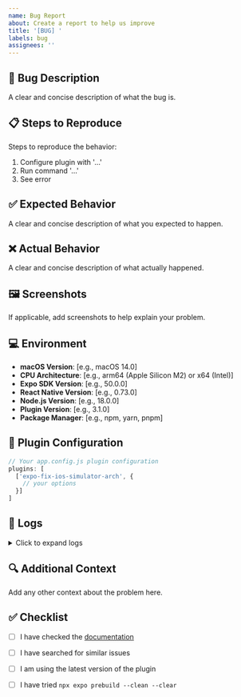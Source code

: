 ```yaml
---
name: Bug Report
about: Create a report to help us improve
title: '[BUG] '
labels: bug
assignees: ''
---
```


## 🐛 Bug Description

A clear and concise description of what the bug is.

## 📋 Steps to Reproduce

Steps to reproduce the behavior:
1. Configure plugin with '...'
2. Run command '...'
3. See error

## ✅ Expected Behavior

A clear and concise description of what you expected to happen.

## ❌ Actual Behavior

A clear and concise description of what actually happened.

## 🖼️ Screenshots

If applicable, add screenshots to help explain your problem.

## 💻 Environment

- **macOS Version**: [e.g., macOS 14.0]
- **CPU Architecture**: [e.g., arm64 (Apple Silicon M2) or x64 (Intel)]
- **Expo SDK Version**: [e.g., 50.0.0]
- **React Native Version**: [e.g., 0.73.0]
- **Node.js Version**: [e.g., 18.0.0]
- **Plugin Version**: [e.g., 3.1.0]
- **Package Manager**: [e.g., npm, yarn, pnpm]

## 📝 Plugin Configuration

```js
// Your app.config.js plugin configuration
plugins: [
  ['expo-fix-ios-simulator-arch', {
    // your options
  }]
]
```

## 📄 Logs

<details>
<summary>Click to expand logs</summary>

```
Paste relevant logs here
```

</details>

## 🔍 Additional Context

Add any other context about the problem here.

## ✅ Checklist

- [ ] I have checked the [documentation](https://github.com/Morphicai/expo-fix-ios-simulator-arch#readme)
- [ ] I have searched for similar issues
- [ ] I am using the latest version of the plugin
- [ ] I have tried `npx expo prebuild --clean --clear`

